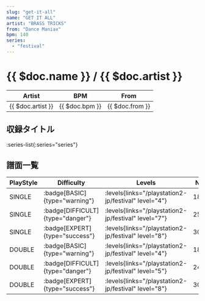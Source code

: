 ```yaml
---
slug: "get-it-all"
name: "GET IT ALL"
artist: "BRASS TRICKS"
from: "Dance Maniax"
bpm: 140
series:
  - "festival"
---
```


# {{ $doc.name }} / {{ $doc.artist }}

|Artist|BPM|From|
|------|---|----|
|{{ $doc.artist }}|{{ $doc.bpm }}|{{ $doc.from }}|

## 収録タイトル

:series-list{:series="series"}

## 譜面一覧

|PlayStyle|Difficulty|Levels|Notes|Movie|
|---------|----------|------|-----|-----|
|SINGLE| :badge[BASIC]{type="warning"}| :levels{links="/playstation2-jp/festival" level="4"}|181/14||
|SINGLE| :badge[DIFFICULT]{type="danger"}| :levels{links="/playstation2-jp/festival" level="7"}|257/24||
|SINGLE| :badge[EXPERT]{type="success"}| :levels{links="/playstation2-jp/festival" level="8"}|303/31||
|DOUBLE| :badge[BASIC]{type="warning"}| :levels{links="/playstation2-jp/festival" level="4"}|184/19||
|DOUBLE| :badge[DIFFICULT]{type="danger"}| :levels{links="/playstation2-jp/festival" level="5"}|245/14||
|DOUBLE| :badge[EXPERT]{type="success"}| :levels{links="/playstation2-jp/festival" level="8"}|307/18||
